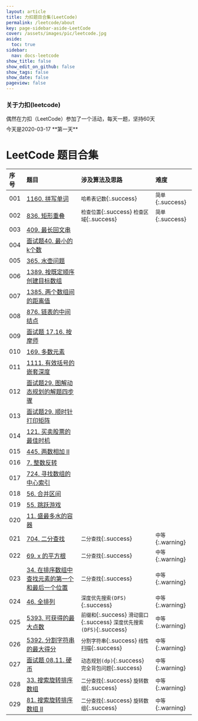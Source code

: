 ```yaml
---
layout: article
title: 力扣题目合集(LeetCode)
permalink: /leetcode/about
key: page-sidebar-aside-LeetCode
cover: /assets/images/pic/leetcode.jpg
aside:
  toc: true
sidebar:
  nav: docs-leetcode
show_title: false
show_edit_on_github: false
show_tags: false
show_date: false
pageview: false
---
```

<style>
  .hero-example p {
    margin: .5rem 0;
  }
  .hero-example--height {
    height: 500px;
  }
  .hero-fill-example {
    background-color: #ccc;
  }
  .hero-fill-example--dark {
    background-color: #123;
  }
  .hero-bg-image-example {
    background-image: url("/docs/assets/images/cover1.jpg");
  }
  .hero-bg-image-example--linear-gradient {
    background-image: linear-gradient(135deg, rgba(255, 69, 0, .5), rgba(255, 197, 0, .2)), url("/docs/assets/images/cover1.jpg");
  }
</style>

<div class="hero hero-example hero--dark hero-bg-image-example my-3">
  <div class="hero__content">
    <h3>关于力扣(leetcode)</h3>
    <p>偶然在力扣（LeetCode）参加了一个活动，每天一题，坚持60天</p>
    <p>今天是2020-03-17 **第一天**</p>
  </div>
</div>

# LeetCode 题目合集

|序号| 题目 | 涉及算法及思路 |  难度 |
| :-----| :-----|:-----|:-----|
|001| [1160. 拼写单词](/leetcode/2020/0317/001) | `哈希表记数`{:.success}   |  `简单`{:.success}  |     
|002| [836. 矩形重叠](/leetcode/2020/0318/002) |  `检查位置`{:.success} `检查区域`{:.success}  |   `简单`{:.success}   |     
|003| [409. 最长回文串](/leetcode/2020/0319/003) |    |    |     
|004| [面试题40. 最小的k个数](/leetcode/2020/0320/004) |    |    |     
|005| [365. 水壶问题](/leetcode/2020/0321/005) |    |    |     
|006| [1389. 按既定顺序创建目标数组](/leetcode/2020/0322/006) |    |    |     
|007| [1385. 两个数组间的距离值](/leetcode/2020/0322/007) |    |    |     
|008| [876. 链表的中间结点](/leetcode/2020/0323/008) |    |    |     
|009| [面试题 17.16. 按摩师](/leetcode/2020/0324/009) |    |    |     
|010| [169. 多数元素](/leetcode/2020/0325/010) |    |    |     
|011| [1111. 有效括号的嵌套深度](/leetcode/2020/0401/012) |    |    |     
|012| [面试题29. 图解动态规划的解题四步骤](/leetcode/2020/0402/013) |    |    |     
|013| [面试题29. 顺时针打印矩阵](/leetcode/2020/0411/014) |    |    |     
|014| [121. 买卖股票的最佳时机](/leetcode/2020/0412/015) |    |    |     
|015| [445. 两数相加 II](/leetcode/2020/0414/016) |    |    |     
|016| [7. 整数反转](/leetcode/2020/0415/017) |    |    |     
|017| [724. 寻找数组的中心索引](/leetcode/2020/0415/018) |         
|018| [56. 合并区间](/leetcode/2020/0415/018) |    |    |     
|019| [55. 跳跃游戏](/leetcode/2020/0417/020) |    |    |     
|020| [11. 盛最多水的容器](/leetcode/2020/0418/021) |    |    |     
|021| [704. 二分查找](/leetcode/2020/0419/022) | `二分查找`{:.success}   | `中等`{:.warning}  |  
|022| [69. x 的平方根](/leetcode/2020/0423/023) |  `二分查找`{:.success}  |  `中等`{:.warning}   |  
|023| [34. 在排序数组中查找元素的第一个和最后一个位置](/leetcode/2020/0423/024) |  `二分查找`{:.success}  | `中等`{:.warning}  |  
|024| [46. 全排列](/leetcode/2020/0425/025) | `深度优先搜索(DFS)`{:.success}   |  `中等`{:.warning}   |  
|025| [5393. 可获得的最大点数](/leetcode/2020/0426/025) | `前缀和`{:.success} `滑动窗口`{:.success} `深度优先搜索(DFS)`{:.success}| `中等`{:.warning}  |  
|026| [5392. 分割字符串的最大得分](/leetcode/2020/0426/026) | `分割字符串`{:.success}  `线性扫描`{:.success} |  `中等`{:.warning}   |  
|027| [面试题 08.11. 硬币](/leetcode/2020/0426/026/03) | `动态规划(dp)`{:.success} `完全背包问题`{:.success} |  `中等`{:.warning}   |  
|028| [33. 搜索旋转排序数组](/leetcode/2020/0427/027/01) | `二分查找`{:.success}  `旋转数组`{:.success}  | `中等`{:.warning}  |  
|029| [81. 搜索旋转排序数组 II](/leetcode/2020/0427/027/02) | `二分查找`{:.success}  `旋转数组`{:.success}  | `中等`{:.warning}  |  
